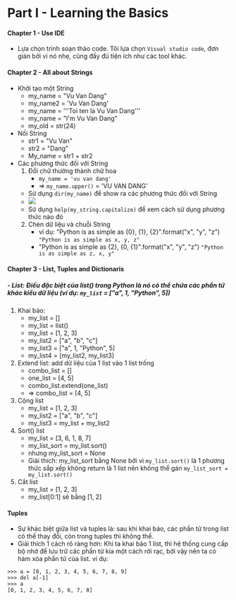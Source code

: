 # Part I - Learning the Basics
#### Chapter 1 - Use IDE
- Lựa chọn trình soạn thảo code. Tôi lựa chọn `Visual studio code`, đơn gián bởi vì nó nhẹ, cũng đầy đủ tiện ích như các tool khác.
#### Chapter 2 - All about Strings
- Khởi tạo một String
    - my_name = "Vu Van Dang"
    - my_name2 = 'Vu Van Dang'
    - my_name = '''Toi ten la Vu Van Dang'''
    - my_name = "I'm Vu Van Dang"
    - my_old = str(24)
- Nối String
    - str1 = "Vu Van"
    - str2 = "Dang"
    - My_name = str1 + str2
- Các phương thức đối với String
    1. Đổi chữ thường thành chữ hoa
        - `my_name = 'vu van dang'`
        - => `my_name.upper()` = 'VU VAN DANG'
    - Sử dụng `dir(my_name)` để show ra các phương thức đối với String
    - <img src='https://i.imgur.com/OQukYjF.png'>
    - Sử dụng `help(my_string.capitalize)` để xem cách sử dụng phương thức nào đó
    2. Chèn dữ liệu và chuỗi String
        - ví dụ: "Python is as simple as {0}, {1}, {2}".format("x", "y", "z")
            `"Python is as simple as x, y, z"`
        - "Python is as simple as {2}, {0, {1}".format("x", "y", "z")
            `"Python is as simple as z, x, y"`
#### Chapter 3 - List, Tuples and Dictionaris
##### - List: Điều đặc biệt của list() trong Python là nó có thể chứa các phần tử khác kiểu dữ liệu (*ví dụ: `my_list` = ["a", 1, "Python", 5]*)
1. Khai báo:
    - my_list = []
    - my_list = list()
    - my_list = [1, 2, 3]
    - my_list2 = ["a", "b", "c"]
    - my_list3 = ["a", 1, "Python", 5]
    - my_list4 = [my_list2, my_list3]
2. Extend list: add dữ liệu của 1 list vào 1 list trống
    - combo_list = []
    - one_list = [4, 5]
    - combo_list.extend(one_list)
    - => combo_list = [4, 5]
3. Cộng list
    - my_list = [1, 2, 3]
    - my_list2 = ["a", "b", "c"]
    - my_list3 = my_list + my_list2
4. Sort() list
    - my_list = [3, 6, 1, 8, 7]
    - my_list_sort = my_list.sort()
    - nhưng my_list_sort = None
    - Giải thích: my_list_sort bằng None bởi vì `my_list.sort()` là 1 phương thức sắp xếp không return là 1 list nên không thể gán `my_list_sort = my_list.sort()`
5. Cắt list
    - my_list = [1, 2, 3]
    - my_list[0:1] sẽ bằng [1, 2]
#### Tuples
- Sự khác biệt giữa list và tuples là: sau khi khai báo, các phần tử trong list có thể thay đổi, còn trong tuples thì không thể.
- Giải thích 1 cách rõ ràng hơn: Khi ta khai báo 1 list, thì hệ thống cung cấp bộ nhớ để lưu trữ các phần tử kia một cách rời rạc, bởi vậy nên ta có hàm xóa phần tử của list. ví dụ:
```
>>> a = [0, 1, 2, 3, 4, 5, 6, 7, 8, 9]
>>> del a[-1]
>>> a
[0, 1, 2, 3, 4, 5, 6, 7, 8]
```
